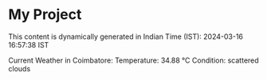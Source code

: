 # My Project

This content is dynamically generated in Indian Time (IST): 2024-03-16 16:57:38 IST


Current Weather in Coimbatore:
Temperature: 34.88 °C
Condition: scattered clouds
